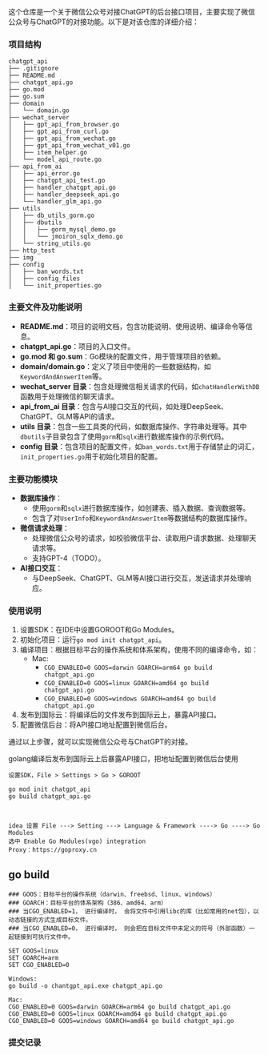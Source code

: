 这个仓库是一个关于微信公众号对接ChatGPT的后台接口项目，主要实现了微信公众号与ChatGPT的对接功能。以下是对该仓库的详细介绍：

### 项目结构
```
chatgpt_api
├── .gitignore
├── README.md
├── chatgpt_api.go
├── go.mod
├── go.sum
├── domain
│   └── domain.go
├── wechat_server
│   ├── gpt_api_from_browser.go
│   ├── gpt_api_from_curl.go
│   ├── gpt_api_from_wechat.go
│   ├── gpt_api_from_wechat_v01.go
│   ├── item_helper.go
│   └── model_api_route.go
├── api_from_ai
│   ├── api_error.go
│   ├── chatgpt_api_test.go
│   ├── handler_chatgpt_api.go
│   ├── handler_deepseek_api.go
│   └── handler_glm_api.go
├── utils
│   ├── db_utils_gorm.go
│   ├── dbutils
│   │   ├── gorm_mysql_demo.go
│   │   └── jmoiron_sqlx_demo.go
│   └── string_utils.go
├── http_test
├── img
├── config
│   ├── ban_words.txt
│   ├── config_files
│   └── init_properties.go
```

### 主要文件及功能说明
- **README.md**：项目的说明文档，包含功能说明、使用说明、编译命令等信息。
- **chatgpt_api.go**：项目的入口文件。
- **go.mod 和 go.sum**：Go模块的配置文件，用于管理项目的依赖。
- **domain/domain.go**：定义了项目中使用的一些数据结构，如`KeywordAndAnswerItem`等。
- **wechat_server 目录**：包含处理微信相关请求的代码，如`chatHandlerWithDB`函数用于处理微信的聊天请求。
- **api_from_ai 目录**：包含与AI接口交互的代码，如处理DeepSeek、ChatGPT、GLM等API的请求。
- **utils 目录**：包含一些工具类的代码，如数据库操作、字符串处理等。其中`dbutils`子目录包含了使用`gorm`和`sqlx`进行数据库操作的示例代码。
- **config 目录**：包含项目的配置文件，如`ban_words.txt`用于存储禁止的词汇，`init_properties.go`用于初始化项目的配置。

### 主要功能模块
- **数据库操作**：
  - 使用`gorm`和`sqlx`进行数据库操作，如创建表、插入数据、查询数据等。
  - 包含了对`UserInfo`和`KeywordAndAnswerItem`等数据结构的数据库操作。
- **微信请求处理**：
  - 处理微信公众号的请求，如校验微信平台、读取用户请求数据、处理聊天请求等。
  - 支持GPT-4（TODO）。
- **AI接口交互**：
  - 与DeepSeek、ChatGPT、GLM等AI接口进行交互，发送请求并处理响应。

### 使用说明
1. 设置SDK：在IDE中设置GOROOT和Go Modules。
2. 初始化项目：运行`go mod init chatgpt_api`。
3. 编译项目：根据目标平台的操作系统和体系架构，使用不同的编译命令，如：
   - Mac:
     - `CGO_ENABLED=0 GOOS=darwin GOARCH=arm64 go build chatgpt_api.go`
     - `CGO_ENABLED=0 GOOS=linux GOARCH=amd64 go build chatgpt_api.go`
     - `CGO_ENABLED=0 GOOS=windows GOARCH=amd64 go build chatgpt_api.go`
4. 发布到国际云：将编译后的文件发布到国际云上，暴露API接口。
5. 配置微信后台：将API接口地址配置到微信后台。



通过以上步骤，就可以实现微信公众号与ChatGPT的对接。



golang编译后发布到国际云上后暴露API接口，把地址配置到微信后台使用


```
设置SDK，File > Settings > Go > GOROOT 

go mod init chatgpt_api
go build chatgpt_api.go



idea 设置 File ---> Setting ---> Language & Framework ----> Go ----> Go Modules
选中 Enable Go Modules(vgo) integration
Proxy：https://goproxy.cn
```

## go build

```
### GOOS：目标平台的操作系统（darwin、freebsd、linux、windows）
### GOARCH：目标平台的体系架构（386、amd64、arm）
### 当CGO_ENABLED=1， 进行编译时， 会将文件中引用libc的库（比如常用的net包），以动态链接的方式生成目标文件。
### 当CGO_ENABLED=0， 进行编译时， 则会把在目标文件中未定义的符号（外部函数）一起链接到可执行文件中。
  
SET GOOS=linux
SET GOARCH=arm
SET CGO_ENABLED=0

Windows:
go build -o chantgpt_api.exe chatgpt_api.go

Mac:
CGO_ENABLED=0 GOOS=darwin GOARCH=arm64 go build chatgpt_api.go
CGO_ENABLED=0 GOOS=linux GOARCH=amd64 go build chatgpt_api.go
CGO_ENABLED=0 GOOS=windows GOARCH=amd64 go build chatgpt_api.go

```

### 提交记录

